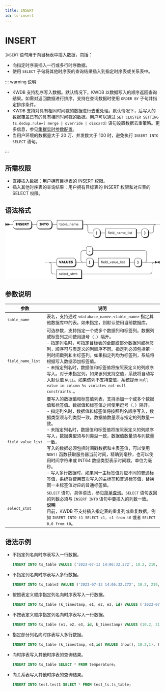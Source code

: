 ```yaml
---
title: INSERT
id: ts-insert
---
```


# INSERT

`INSERT` 语句用于向目标表中插入数据，包括：

- 向指定时序表插入一行或多行时序数据。
- 使用 `SELECT` 子句将其他时序表的查询结果插入到指定时序表或关系表中。

::: warning 说明

- KWDB 支持乱序写入数据。默认情况下，KWDB 以数据写入的顺序返回查询结果。如需对返回数据进行排序，支持在查询数据时使用 `ORDER BY` 子句并指定排序条件。
- KWDB 支持对具有相同时间戳的数据进行去重处理。默认情况下，后写入的数据覆盖已有的具有相同时间戳的数据。用户可以通过 `SET CLUSTER SETTING ts.dedup.rule=[ merge | override | discard]` 语句设置数据去重策略。更多信息，参见[集群实时参数配置](../../../db-operation/cluster-settings-config.md#实时参数)。
- 当用户环境的数据量大于 20 万、并发数大于 100 时，避免执行 `INSERT INTO SELECT` 语句。

:::

## 所需权限

- 直接插入数据：用户拥有目标表的 INSERT 权限。
- 插入其他时序表的查询结果：用户拥有目标表的 INSERT 权限和对应表的 SELECT 权限。

## 语法格式

![](../../../static/sql-reference/WWY8bhUEooGoN1xs6hqcKXrYnDd.png)

## 参数说明

| 参数 | 说明 |
| --- | --- |
| `table_name` | 表名，支持通过 `<database_name>.<table_name>` 指定其他数据库中的表。如未指定，则默认使用当前数据库。|
| `field_name_list` | 可选参数，支持指定一个或多个数据列和标签列。数据列或标签列之间使用逗号（`,`）隔开。<br > - 指定列名时，可指定目标表的全部或部分数据列或标签列，顺序可与表定义的列顺序不同。指定列必须包括第一列时间戳列和主标签列。如果指定列均为标签列，系统将根据写入数据添加标签值。<br > - 未指定列名时，数据值和标签值将按照表定义的列顺序写入。对于未指定列，如果该列支持空值，系统将自动写入默认值 `NULL`。如果该列不支持空值，系统提示 `Null value in column %s violates not-null constraints.`。 |
| `field_value_list` | 要写入的数据值和标签值列表，支持添加一个或多个数据值和标签值。数据值和标签值之间使用逗号（`,`）隔开。<br > - 指定列名时，数据值和标签值将按照列名顺序写入，数据类型须与列类型一致，数据值数量须与指定的列数量一致。<br > - 未指定列名时，数据值和标签值将按照表定义的列顺序写入，数据类型须与列类型一致，数据值数量须与列数量一致。<br > 写入的数据必须包括时间戳数据和主表签值，可以使用 `NOW()` 函数获取服务器当前时间，精确到毫秒，也可以使用时间字符串或 INT64 数据类型表示时间戳，单位为毫秒。<br > - 写入多行数据时，如果同一主标签值对应不同的普通标签值，系统将使用首次写入的主标签和普通标签值，替换同一主标签值对应的普通标签值。 |
| `select_stmt` | `SELECT` 语句，具体语法，参见[简单查询](../ts-db/ts-select.md)。`SELECT` 语句返回的列数必须与 `INSERT INTO` 语句中要插入的列数一致。<br > **说明** <br > 目前，KWDB 不支持插入指定表的重复列或重复数据，例如 `INSERT INTO t1 SELECT c1, c1 from t0` 或者 `SELECT 0,0 from t0`。 |

## 语法示例

- 不指定列名向时序表写入一行数据。

    ```sql
    INSERT INTO ts_table VALUES ('2023-07-13 14:06:32.272', 10.2, 219, 0.32, 1,1);
    ```

- 不指定列名向时序表写入多行数据。

    ```sql
    INSERT INTO ts_table2 VALUES ('2023-07-13 14:06:32.272', 10.2, 219, 0.32,1,1), ('2023-07-13 14:06:32.272', 10.15, 217, 0.33,2,0);
    ```

- 按照表定义顺序指定列名向时序表写入一行数据。

    ```sql
    INSERT INTO ts_table (k_timestamp, e1, e2, e3, id) VALUES ('2023-07-13 14:06:32.272', 10.2, 219, 0.32, 1);
    ```

- 不按表定义顺序指定列名向时序表写入一行数据。

    ```sql
    INSERT INTO ts_table (e1, e2, e3, id, k_timestamp) VALUES (10.2, 219, 0.32, 1,'2023-07-13 14:06:32.272');
    ```

- 指定部分列名向时序表写入多行数据。

    ```sql
    INSERT INTO ts_table (k_timestamp, e1,id) VALUES (now(), 10.2,1), ('2023-07-13 14:06:32.272', 10.15,2), (1681972496619, 10.4,3);
    ```

- 向时序表写入其他时序表的查询结果。

    ```sql
    INSERT INTO ts_table SELECT * FROM temperature;
    ```

- 向关系表写入其他时序表的查询结果。

    ```sql
    INSERT INTO test.test1 SELECT * FROM test_ts.ts_table;
    ```
